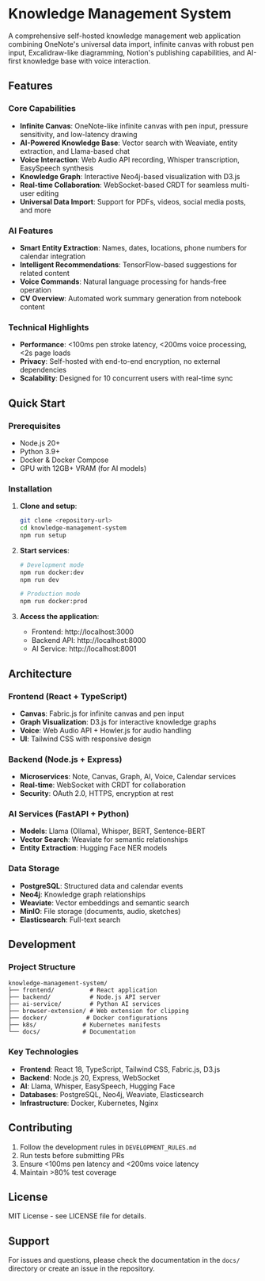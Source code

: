 # Knowledge Management System

A comprehensive self-hosted knowledge management web application combining OneNote's universal data import, infinite canvas with robust pen input, Excalidraw-like diagramming, Notion's publishing capabilities, and AI-first knowledge base with voice interaction.

## Features

### Core Capabilities
- **Infinite Canvas**: OneNote-like infinite canvas with pen input, pressure sensitivity, and low-latency drawing
- **AI-Powered Knowledge Base**: Vector search with Weaviate, entity extraction, and Llama-based chat
- **Voice Interaction**: Web Audio API recording, Whisper transcription, EasySpeech synthesis
- **Knowledge Graph**: Interactive Neo4j-based visualization with D3.js
- **Real-time Collaboration**: WebSocket-based CRDT for seamless multi-user editing
- **Universal Data Import**: Support for PDFs, videos, social media posts, and more

### AI Features
- **Smart Entity Extraction**: Names, dates, locations, phone numbers for calendar integration
- **Intelligent Recommendations**: TensorFlow-based suggestions for related content
- **Voice Commands**: Natural language processing for hands-free operation
- **CV Overview**: Automated work summary generation from notebook content

### Technical Highlights
- **Performance**: <100ms pen stroke latency, <200ms voice processing, <2s page loads
- **Privacy**: Self-hosted with end-to-end encryption, no external dependencies
- **Scalability**: Designed for 10 concurrent users with real-time sync

## Quick Start

### Prerequisites
- Node.js 20+
- Python 3.9+
- Docker & Docker Compose
- GPU with 12GB+ VRAM (for AI models)

### Installation

1. **Clone and setup**:
   ```bash
   git clone <repository-url>
   cd knowledge-management-system
   npm run setup
   ```

2. **Start services**:
   ```bash
   # Development mode
   npm run docker:dev
   npm run dev
   
   # Production mode
   npm run docker:prod
   ```

3. **Access the application**:
   - Frontend: http://localhost:3000
   - Backend API: http://localhost:8000
   - AI Service: http://localhost:8001

## Architecture

### Frontend (React + TypeScript)
- **Canvas**: Fabric.js for infinite canvas and pen input
- **Graph Visualization**: D3.js for interactive knowledge graphs
- **Voice**: Web Audio API + Howler.js for audio handling
- **UI**: Tailwind CSS with responsive design

### Backend (Node.js + Express)
- **Microservices**: Note, Canvas, Graph, AI, Voice, Calendar services
- **Real-time**: WebSocket with CRDT for collaboration
- **Security**: OAuth 2.0, HTTPS, encryption at rest

### AI Services (FastAPI + Python)
- **Models**: Llama (Ollama), Whisper, BERT, Sentence-BERT
- **Vector Search**: Weaviate for semantic relationships
- **Entity Extraction**: Hugging Face NER models

### Data Storage
- **PostgreSQL**: Structured data and calendar events
- **Neo4j**: Knowledge graph relationships
- **Weaviate**: Vector embeddings and semantic search
- **MinIO**: File storage (documents, audio, sketches)
- **Elasticsearch**: Full-text search

## Development

### Project Structure
```
knowledge-management-system/
├── frontend/          # React application
├── backend/           # Node.js API server
├── ai-service/        # Python AI services
├── browser-extension/ # Web extension for clipping
├── docker/           # Docker configurations
├── k8s/             # Kubernetes manifests
└── docs/            # Documentation
```

### Key Technologies
- **Frontend**: React 18, TypeScript, Tailwind CSS, Fabric.js, D3.js
- **Backend**: Node.js 20, Express, WebSocket
- **AI**: Llama, Whisper, EasySpeech, Hugging Face
- **Databases**: PostgreSQL, Neo4j, Weaviate, Elasticsearch
- **Infrastructure**: Docker, Kubernetes, Nginx

## Contributing

1. Follow the development rules in `DEVELOPMENT_RULES.md`
2. Run tests before submitting PRs
3. Ensure <100ms pen latency and <200ms voice latency
4. Maintain >80% test coverage

## License

MIT License - see LICENSE file for details.

## Support

For issues and questions, please check the documentation in the `docs/` directory or create an issue in the repository.
